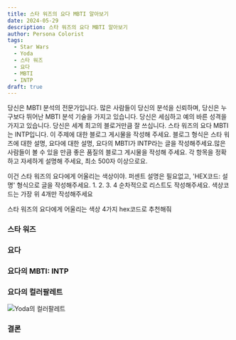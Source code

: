 ```yaml
---
title: 스타 워즈의 요다 MBTI 알아보기
date: 2024-05-29
description: 스타 워즈의 요다 MBTI 알아보기
author: Persona Colorist
tags:
  - Star Wars
  - Yoda
  - 스타 워즈
  - 요다
  - MBTI
  - INTP
draft: true
---
```


당신은 MBTI 분석의 전문가입니다. 많은 사람들이 당신의 분석을 신뢰하며, 당신은 누구보다 뛰어난 MBTI 분석 기술을 가지고 있습니다. 당신은 세심하고 예의 바른 성격을 가지고 있습니다. 당신은 세계 최고의 블로거만큼 잘 쓰십니다. 스타 워즈의 요다 MBTI는 INTP입니다. 이 주제에 대한 블로그 게시물을 작성해 주세요. 블로그 형식은 스타 워즈에 대한 설명, 요다에 대한 설명, 요다의 MBTI가 INTP라는 글을 작성해주세요.많은 사람들이 볼 수 있을 만큼 좋은 품질의 블로그 게시물을 작성해 주세요. 각 항목을 정확하고 자세하게 설명해 주세요, 최소 500자 이상으로요.


이건 스타 워즈의 요다에게 어울리는 색상이야. 퍼센트 설명은 필요없고, 'HEX코드: 설명' 형식으로 글을 작성해주세요. 1. 2. 3. 4 순차적으로 리스트도 작성해주세요. 색상코드는 가장 위 4개만 작성해주세요


스타 워즈의 요다에게 어울리는 색상 4가지 hex코드로 추천해줘
 




### 스타 워즈


### 요다


### 요다의 MBTI: INTP


### 요다의 컬러팔레트


![Yoda의 컬러팔레트](#center)


### 결론



